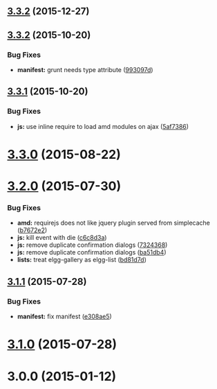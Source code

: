 <a name="3.3.2"></a>
## [3.3.2](https://github.com/hypeJunction/hypeLists/compare/3.3.2...v3.3.2) (2015-12-27)




<a name="3.3.2"></a>
## [3.3.2](https://github.com/hypeJunction/hypeLists/compare/3.3.1...3.3.2) (2015-10-20)


### Bug Fixes

* **manifest:** grunt needs type attribute ([993097d](https://github.com/hypeJunction/hypeLists/commit/993097d))



<a name="3.3.1"></a>
## [3.3.1](https://github.com/hypeJunction/hypeLists/compare/3.3.0...3.3.1) (2015-10-20)


### Bug Fixes

* **js:** use inline require to load amd modules on ajax ([5af7386](https://github.com/hypeJunction/hypeLists/commit/5af7386))



<a name="3.3.0"></a>
# [3.3.0](https://github.com/hypeJunction/hypeLists/compare/3.2.0...3.3.0) (2015-08-22)




<a name="3.2.0"></a>
# [3.2.0](https://github.com/hypeJunction/hypeLists/compare/3.1.1...3.2.0) (2015-07-30)


### Bug Fixes

* **amd:** requirejs does not like jquery plugin served from simplecache ([b7672e2](https://github.com/hypeJunction/hypeLists/commit/b7672e2))
* **js:** kill event with die ([c6c8d3a](https://github.com/hypeJunction/hypeLists/commit/c6c8d3a))
* **js:** remove duplicate confirmation dialogs ([7324368](https://github.com/hypeJunction/hypeLists/commit/7324368))
* **js:** remove duplicate confirmation dialogs ([ba51db4](https://github.com/hypeJunction/hypeLists/commit/ba51db4))
* **lists:** treat elgg-gallery as elgg-list ([bd81d7d](https://github.com/hypeJunction/hypeLists/commit/bd81d7d))



<a name="3.1.1"></a>
## [3.1.1](https://github.com/hypeJunction/hypeLists/compare/3.1.0...3.1.1) (2015-07-28)


### Bug Fixes

* **manifest:** fix manifest ([e308ae5](https://github.com/hypeJunction/hypeLists/commit/e308ae5))



<a name="3.1.0"></a>
# [3.1.0](https://github.com/hypeJunction/hypeLists/compare/3.0.0...3.1.0) (2015-07-28)




<a name="3.0.0"></a>
# 3.0.0 (2015-01-12)




